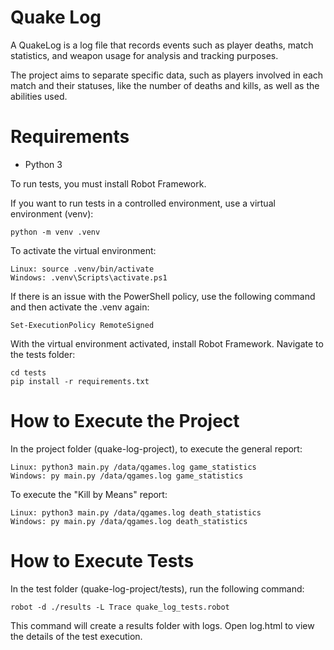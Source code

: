 # Quake Log

A QuakeLog is a log file that records events such as player deaths, match statistics, and weapon usage for analysis and tracking purposes.

The project aims to separate specific data, such as players involved in each match and their statuses, like the number of deaths and kills, as well as the abilities used.

# Requirements

- Python 3

To run tests, you must install Robot Framework.

If you want to run tests in a controlled environment, use a virtual environment (venv):

    python -m venv .venv 

To activate the virtual environment:

    Linux: source .venv/bin/activate
    Windows: .venv\Scripts\activate.ps1

If there is an issue with the PowerShell policy, use the following command and then activate the .venv again:

    Set-ExecutionPolicy RemoteSigned

With the virtual environment activated, install Robot Framework. Navigate to the tests folder:

    cd tests
    pip install -r requirements.txt

# How to Execute the Project

In the project folder (quake-log-project), to execute the general report:

    Linux: python3 main.py /data/qgames.log game_statistics
    Windows: py main.py /data/qgames.log game_statistics

To execute the "Kill by Means" report:

    Linux: python3 main.py /data/qgames.log death_statistics
    Windows: py main.py /data/qgames.log death_statistics

# How to Execute Tests

In the test folder (quake-log-project/tests), run the following command:

    robot -d ./results -L Trace quake_log_tests.robot 

This command will create a results folder with logs. Open log.html to view the details of the test execution.
